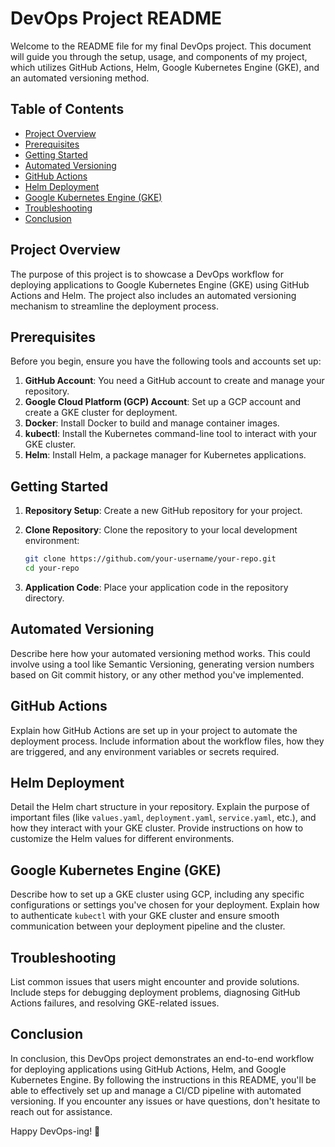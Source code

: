 # DevOps Project README

Welcome to the README file for my final DevOps project. This document will guide you through the setup, usage, and components of my project, which utilizes GitHub Actions, Helm, Google Kubernetes Engine (GKE), and an automated versioning method.

## Table of Contents

- [Project Overview](#project-overview)
- [Prerequisites](#prerequisites)
- [Getting Started](#getting-started)
- [Automated Versioning](#automated-versioning)
- [GitHub Actions](#github-actions)
- [Helm Deployment](#helm-deployment)
- [Google Kubernetes Engine (GKE)](#google-kubernetes-engine-gke)
- [Troubleshooting](#troubleshooting)
- [Conclusion](#conclusion)

## Project Overview

The purpose of this project is to showcase a DevOps workflow for deploying applications to Google Kubernetes Engine (GKE) using GitHub Actions and Helm. The project also includes an automated versioning mechanism to streamline the deployment process.

## Prerequisites

Before you begin, ensure you have the following tools and accounts set up:

1. **GitHub Account**: You need a GitHub account to create and manage your repository.
2. **Google Cloud Platform (GCP) Account**: Set up a GCP account and create a GKE cluster for deployment.
3. **Docker**: Install Docker to build and manage container images.
4. **kubectl**: Install the Kubernetes command-line tool to interact with your GKE cluster.
5. **Helm**: Install Helm, a package manager for Kubernetes applications.

## Getting Started

1. **Repository Setup**: Create a new GitHub repository for your project.

2. **Clone Repository**: Clone the repository to your local development environment:

   ```bash
   git clone https://github.com/your-username/your-repo.git
   cd your-repo
   ```

3. **Application Code**: Place your application code in the repository directory.

## Automated Versioning

Describe here how your automated versioning method works. This could involve using a tool like Semantic Versioning, generating version numbers based on Git commit history, or any other method you've implemented.

## GitHub Actions

Explain how GitHub Actions are set up in your project to automate the deployment process. Include information about the workflow files, how they are triggered, and any environment variables or secrets required.

## Helm Deployment

Detail the Helm chart structure in your repository. Explain the purpose of important files (like `values.yaml`, `deployment.yaml`, `service.yaml`, etc.), and how they interact with your GKE cluster. Provide instructions on how to customize the Helm values for different environments.

## Google Kubernetes Engine (GKE)

Describe how to set up a GKE cluster using GCP, including any specific configurations or settings you've chosen for your deployment. Explain how to authenticate `kubectl` with your GKE cluster and ensure smooth communication between your deployment pipeline and the cluster.

## Troubleshooting

List common issues that users might encounter and provide solutions. Include steps for debugging deployment problems, diagnosing GitHub Actions failures, and resolving GKE-related issues.

## Conclusion

In conclusion, this DevOps project demonstrates an end-to-end workflow for deploying applications using GitHub Actions, Helm, and Google Kubernetes Engine. By following the instructions in this README, you'll be able to effectively set up and manage a CI/CD pipeline with automated versioning. If you encounter any issues or have questions, don't hesitate to reach out for assistance.

Happy DevOps-ing! 🚀
